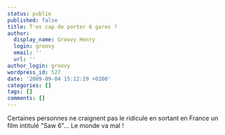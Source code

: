 ```yaml
---
status: publie
published: false
title: T'es cap de porter 6 gares ?
author:
  display_name: Groovy Henry
  login: groovy
  email: ''
  url: ''
author_login: groovy
wordpress_id: 527
date: '2009-09-04 15:12:29 +0200'
categories: []
tags: []
comments: []
---
```

Certaines personnes ne craignent pas le ridicule en sortant en France un film intitulé "Saw 6"... Le monde va mal !
